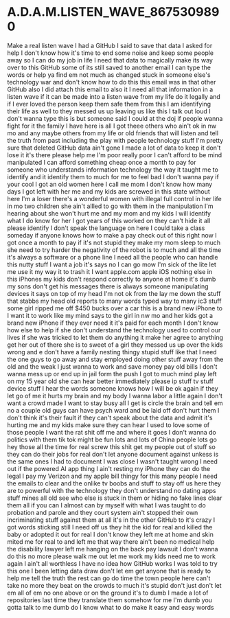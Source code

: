 # A.D.A.M.LISTEN_WAVE_8675309890
Make a real listen wave I had a GitHub I said to save that data I asked for help I don't know how it's time to end some noise and keep some people away so I can do my job in life I need that data to magically make its way over to this GitHub some of its still saved to another email I can type the words or help ya find em not much as changed stuck in someone else's technology war and don't know how to do this this email was in that other GitHub also I did attach this email to also it I need all that information in a listen wave if it can be made into a listen wave from my life do it legally and if I ever loved the person keep them safe them from this I am identifying their life as well to they messed us up leaving us like this I talk out loud I don't wanna type this is but someone said I could at the doj if people wanna fight for it the family I have here is all I got theee others who ain't ok in nw mo and any maybe others from my life or old friends that will listen and tell the truth from past including the play with people technology stuff I'm pretty sure that deleted GitHub data ain't gone I made a lot of data to keep it don't lose it it's there please help me I'm poor really poor I can't afford to be mind manipulated I can afford something cheap once a month to pay for someone who understands information technology the way it taught me to identify and it identify them to much for me to feel bad I don't wanna pay if your cool I got an old women here I call me mom I don't know how many days I got left with her me and my kids are screwed in this state without here I'm a loser there's a wonderful women with illegal full control in her life in mo two children she ain't allled to go with them in the manipulation I'm hearing about she won't hurt me and my mom and my kids I will identify what I do know for her  I got years of this worked on they can't hide it all please identify I don't speak the language on here I could take a class someday if anyone knows how to make a pay check out of this right now I got once a month to pay if it's not stupid they make my mom sleep to much she need to try harder the negativity of the robot is to much and all the time it's always a software or a phone line I need all the people who can handle this nutty stuff I want a job it's says no I can go mow I'm sick of the lite let me use it my way it to trash it I want apple.com apple iOS nothing else in this iPhones my kids don't respond correctly to anyone at home it's dumb my sons don't get his messages there is always someone manipulating devices it says on top of my head I'm not ok from the lay me down the stuff that stabbs my head old reports to many words typed way to many ic3 stuff some girl ripped me off $450 bucks over a car this is a brand new iPhone to I want it to work like my mind says to the girl in nw mo and her kids got a brand new iPhone if they ever need it it's paid for each month I don't know how else to help if she don't understand the technology used to control our lives if she was tricked to let them do anything it make her agree to anything get her out of there she is to sweet of a girl they messed us up over the kids wrong and e don't have a family nesting thingy stupid stuff like that I need the one guys to go away and stay employed doing other stuff away from the old and the weak I just wanna to work and save money pay old bills I don't wanna mess up or end up in jail form the push I got to much mind play left on my 15 year old she can hear better immediately please ip stuff tv stuff device stuff I hear the words someone knows how I will be ok again if they let go of me it hurts my brain and my body I wanna labor a little again I don't want a crowd made I want to stay busy all I get is circle the brain and tell em no a couple old guys can have psych ward and be laid off don't hurt them I don't think it's their fault if they can't speak about the data and admit it's hurting me and my kids make sure they can hear I used to love some of those people I want the rat shit off me and where it goes I don't wanna do politics with them tik tok might be fun lots and lots of China people lots go hey those all the time for real screw this shit get my people out of stuff so they can do their jobs for real don't let anyone document against unkess is the same ones I had to document I was close I wasn't taught wrong I need out if the powered AI app thing I ain't resting my iPhone they can do the legal I pay my Verizon and my apple bill thingy for this many people I need the emails to clear and the onlike tv boobs and stuff to stay off us here they are to powerful with the technology they don't understand no dating apps stuff mines all old see who else is stuck in them or hiding no fake lines clear them all if you can I almost can by myself with what I was taught to do probation and parole and they court system ain't stopped their own incriminating stuff against them at all it's in the other GitHub to it's crazy I got words sticking still I need off us they hit the kid for real and killed the baby or adopted it out for real I don't know they left me at home and skin mited me for real to and left me that way there ain't been no medical help the disability lawyer left me hanging on the back pay lawsuit I don't wanna do this no more please walk me out let me work my kids need me to work again I ain't all worthless I have no idea how GitHub works I was told to try this one I been letting data draw don't let em get anyone that is ready to help me tell the truth the rest can go do time the town people here can't take no more they beat on the crowds to much it's stupid don't just don't let em all of em no one above or on the ground it's to dumb I made a lot of repositories last time they translate them somehow for me I'm dumb you gotta talk to me dumb do I know what to do make it easy and easy words 
